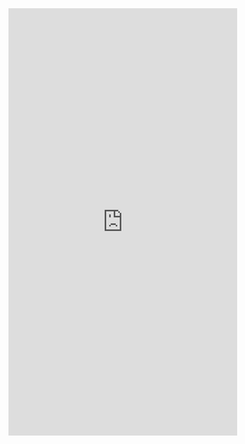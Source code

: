 <iframe  
height=850
width=90%
src="https://ks.wjx.top/vm/wFfMKdr.aspx"  
frameborder=0  
allowfullscreen>
</iframe>